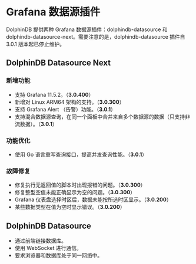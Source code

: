 # Grafana 数据源插件

DolphinDB 提供两种 Grafana 数据源插件：dolphindb-datasource 和
dolphindb-datasource-next。需要注意的是，dolphindb-datasource 插件自 3.0.1 版本起已停止维护。

## DolphinDB Datasource Next

### 新增功能

* 支持 Grafana 11.5.2。（**3.0.400**）
* 新增对 Linux ARM64 架构的支持。（**3.0.300**）
* 支持 Grafana Alert （告警）功能。（**3.0.1**）
* 支持混合数据源查询，在同一个面板中合并来自多个数据源的数据（只支持非流数据）。（**3.0.1**）

### 功能优化

* 使用 Go 语言重写查询接口，提高并发查询性能。（**3.0.1**）

### 故障修复

* 修复执行无返回值的脚本时出现报错的问题。（**3.0.300**）
* 修复整型空值未能正确显示为空的问题。（**3.0.300**）
* Grafana 仪表盘选择时区后，数据未能按所选时区显示。（**3.0.200**）
* 某些数据类型在值为空时显示错误。（**3.0.200**）

## DolphinDB Datasource

* 通过前端链接数据库。
* 使用 WebSocket 进行通信。
* 要求浏览器和数据库处于同一网络中。

